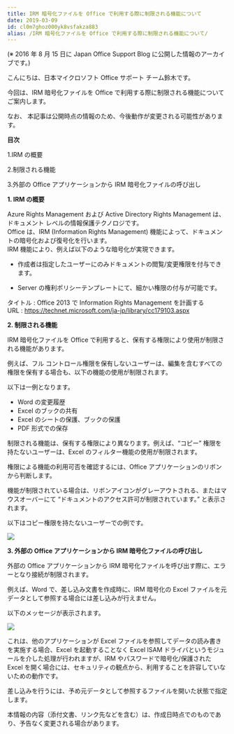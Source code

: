 ```yaml
---
title: IRM 暗号化ファイルを Office で利用する際に制限される機能について
date: 2019-03-09
id: cl0m7ghoz000yk8vsfakza883
alias: /IRM 暗号化ファイルを Office で利用する際に制限される機能について/
---
```


(※ 2016 年 8 月 15 日に Japan Office Support Blog に公開した情報のアーカイブです。)

こんにちは、日本マイクロソフト Office サポート チーム鈴木です。  

今回は、IRM 暗号化ファイルを Office で利用する際に制限される機能についてご案内します。

  
なお、 本記事は公開時点の情報のため、今後動作が変更される可能性があります。  

  

**目次**  

1.IRM の概要  

2.制限される機能  

3.外部の Office アプリケーションから IRM 暗号化ファイルの呼び出し  
  
  
**1\. IRM の概要**  

Azure Rights Management および Active Directory Rights Management は、ドキュメント レベルの情報保護テクノロジです。  
Office は、IRM (Information Rights Management) 機能によって、ドキュメントの暗号化および復号化を行います。  
IRM 機能により、例えば以下のような暗号化が実現できます。

  

  

- 作成者は指定したユーザーにのみドキュメントの閲覧/変更権限を付与できます。  

- Server の権利ポリシーテンプレートにて、細かい権限の付与が可能です。

  

  

タイトル : Office 2013 で Information Rights Management を計画する  
URL : https://technet.microsoft.com/ja-jp/library/cc179103.aspx

  
  
**2\. 制限される機能**  

IRM 暗号化ファイルを Office で利用すると、保有する権限により使用が制限される機能があります。  

例えば、フル コントロール権限を保有しないユーザーは、編集を含むすべての権限を保有する場合も、以下の機能の使用が制限されます。  

以下は一例となります。  

- Word の変更履歴  
- Excel のブックの共有  
- Excel のシートの保護、ブックの保護  
- PDF 形式での保存

  

制限される機能は、保有する権限により異なります。例えば、“コピー” 権限を持たないユーザーは、Excel のフィルター機能の使用が制限されます。  

権限による機能の利用可否を確認するには、Office アプリケーションのリボンから判断します。  

機能が制限されている場合は、リボンアイコンがグレーアウトされる、またはマウスオーバーにて “ドキュメントのアクセス許可が制限されています。” と表示されます。

  

以下はコピー権限を持たないユーザーでの例です。

![](image1.png)  
  
**3\. 外部の Office アプリケーションから IRM 暗号化ファイルの呼び出し**  

外部の Office アプリケーションから IRM 暗号化ファイルを呼び出す際に、エラーとなり接続が制限されます。  

例えば、Word で、差し込み文書を作成時に、IRM 暗号化の Excel ファイルを元データとして参照する場合には差し込みが行えません。  

以下のメッセージが表示されます。

![](image2.png)

  

これは、他のアプリケーションが Excel ファイルを参照してデータの読み書きを実施する場合、Excel を起動することなく Excel ISAM ドライバというモジュールを介した処理が行われますが、IRM やパスワードで暗号化/保護された Excel を開く場合には、セキュリティの観点から、利用することを許容していないための動作です。

  

差し込みを行うには、予め元データとして参照するファイルを開いた状態で指定します。

  
  

本情報の内容（添付文書、リンク先などを含む）は、作成日時点でのものであり、予告なく変更される場合があります。